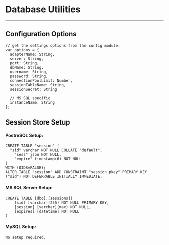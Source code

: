 Database Utilities
====================================================================
____________________________________________________________________

## Configuration Options

    // get the settings options from the config module.
    var options = {
      adapterName: String,
      server: String,
      port: String,
      dbName: String,
      username: String,
      password: String,
      connectionPoolLimit: Number,
      sessionTableName: String,
      sessionSecret: String
      
      // MS SQL specific
      instanceName: String
    };
    
## Session Store Setup

#### PostreSQL Setup:

    CREATE TABLE "session" (
      "sid" varchar NOT NULL COLLATE "default",
    	"sess" json NOT NULL,
    	"expire" timestamp(6) NOT NULL
    )
    WITH (OIDS=FALSE);
    ALTER TABLE "session" ADD CONSTRAINT "session_pkey" PRIMARY KEY ("sid") NOT DEFERRABLE INITIALLY IMMEDIATE;
    
#### MS SQL Server Setup:

    CREATE TABLE [dbo].[sessions](
        [sid] [varchar](255) NOT NULL PRIMARY KEY,
        [session] [varchar](max) NOT NULL,
        [expires] [datetime] NOT NULL
    )
    
#### MySQL Setup:

    No setup required.